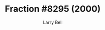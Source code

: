 ---
title: "Fraction #8295 (2000)"
subtitle: "Larry Bell"
displayImg: "img/covers/Fraction _hash8295, 2000, Larry Bell.jpg"
customForwardUrl: ""
---